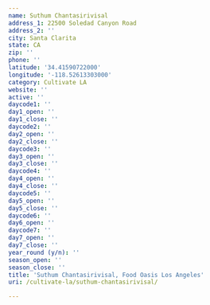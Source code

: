 ```yaml
---
name: Suthum Chantasirivisal
address_1: 22500 Soledad Canyon Road
address_2: ''
city: Santa Clarita
state: CA
zip: ''
phone: ''
latitude: '34.41590722000'
longitude: '-118.52613303000'
category: Cultivate LA
website: ''
active: ''
daycode1: ''
day1_open: ''
day1_close: ''
daycode2: ''
day2_open: ''
day2_close: ''
daycode3: ''
day3_open: ''
day3_close: ''
daycode4: ''
day4_open: ''
day4_close: ''
daycode5: ''
day5_open: ''
day5_close: ''
daycode6: ''
day6_open: ''
daycode7: ''
day7_open: ''
day7_close: ''
year_round (y/n): ''
season_open: ''
season_close: ''
title: 'Suthum Chantasirivisal, Food Oasis Los Angeles'
uri: /cultivate-la/suthum-chantasirivisal/

---
```

